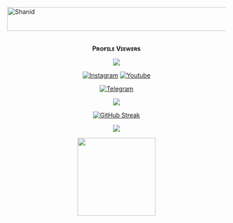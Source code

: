 <img src="https://readme-typing-svg.herokuapp.com?font=Kaushan+Script&size=40&duration=3500&color=447FF7&background=FFFFFF00&center=true&vCenter=true&width=650&height=55&lines=Hey!+It's+Shanid+%F0%9F%91%8B%F0%9F%8F%BB;I+am+a+Dgree+Student+%F0%9F%A7%91%F0%9F%8F%BB%E2%80%8D%F0%9F%92%BB;I+am+from+India+%F0%9F%87%AE%F0%9F%87%B3;I+am+a+small+Bot+Manager+%F0%9F%93%88;Please+Follow+and+Support+%E2%9A%99%EF%B8%8F" alt="Shanid" width="650" height="55">

<div align="center">
<br><p align="center"><b>Pʀᴏғɪʟᴇ Vɪᴇᴡᴇʀs</b></p>  
<p align="center"><img align="center" src="https://profile-counter.glitch.me/{Shazard10}/count.svg"/></p> 

 [![Instagram](https://img.shields.io/badge/Instagram-%23E4405F.svg?logo=Instagram&logoColor=white)](https://www.instagram.com/_aadil_m__)
 [![Youtube](https://img.shields.io/badge/Youtube-%23E4405F.svg?logo=Youtube&logoColor=white)](https://www.youtube.com/OpusTechz)

<a href="https://telegram.dog/ContactAdmin_0_Bot"><img alt="Telegram" src="https://img.shields.io/badge/Shanid-2CA5E0?style=for-the-badge&logo=telegram&logoColor=green"/></a>
</p>

<p align="center">
<img src="https://github-stats-alpha.vercel.app/api/?username=Shazard10&cc=000&tc=00ff00&ic=fff000&bc=fff" align="center">
</p>    

[![GitHub Streak](https://github-readme-streak-stats.herokuapp.com/?user=Shazard10&theme=highcontrast)](https://github.com/Shazard10/github-readme-streak-stats)
</div>

<p align="center">
  <a href="https://github.com/Shazard10">
    <img src="https://activity-graph.herokuapp.com/graph?username=Shazard10&theme=react-dark" />
  </a>
</p>

<p align="center">
<a href="https://t.me/new_movies_group_2021">
  <img src="https://img.shields.io/badge/JOIN GROUP-black?logo=telegram" width="180">
</p>

